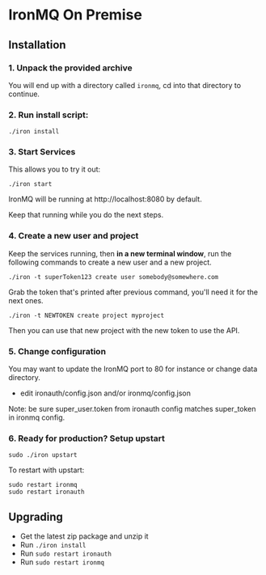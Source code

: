 # IronMQ On Premise

## Installation

### 1. Unpack the provided archive

You will end up with a directory called `ironmq`, cd into that directory to
continue. 

### 2. Run install script:

```
./iron install
```

### 3. Start Services

This allows you to try it out:

```
./iron start
```

IronMQ will be running at http://localhost:8080 by default.

Keep that running while you do the next steps.

### 4. Create a new user and project

Keep the services running, then **in a new terminal window**, run the following commands
to create a new user and a new project.  

```
./iron -t superToken123 create user somebody@somewhere.com
```

Grab the token that's printed after previous command, you'll need it for the
next ones.

```
./iron -t NEWTOKEN create project myproject
```

Then you can use that new project with the new token to use the API.


### 5. Change configuration

You may want to update the IronMQ port to 80 for instance or change
data directory.

- edit ironauth/config.json and/or ironmq/config.json

Note: be sure super_user.token from ironauth config matches super_token in ironmq config. 

### 6. Ready for production? Setup upstart

```
sudo ./iron upstart
```

To restart with upstart:

```
sudo restart ironmq
sudo restart ironauth
```

## Upgrading

- Get the latest zip package and unzip it
- Run `./iron install`
- Run `sudo restart ironauth`
- Run `sudo restart ironmq`
